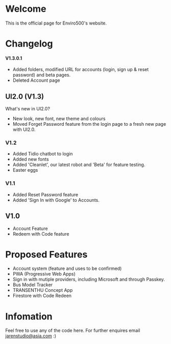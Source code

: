 # Welcome
This is the official page for Enviro500's website. 

# Changelog

#### V1.3.0.1
- Added folders, modified URL for accounts (login, sign up & reset password) and beta pages.
- Deleted Account page
## UI2.0 (V1.3)
What's new in UI2.0?
- New look, new font, new theme and colours
- Moved Forget Password feature from the login page to a fresh new page with UI2.0.
### V1.2
- Added Tidio chatbot to login
- Added new fonts
- Added 'Cleanlet', our latest robot and 'Beta' for feature testing.
- Easter eggs
### V1.1
- Added Reset Password feature
- Added 'Sign In with Google' to Accounts.
## V1.0
- Account Feature
- Redeem with Code feature


# Proposed Features
- Account system (feature and uses to be confirmed)
- PWA (Progressive Web Apps)
- Sign in with mutiple providers, including Microsoft and through Passkey.
- Bus Model Tracker
- TRANSENTHU Concept App
- Firestore with Code Redeen

# Infomation
Feel free to use any of the code here.
For further enquires email jarenstudio@asia.com :)
